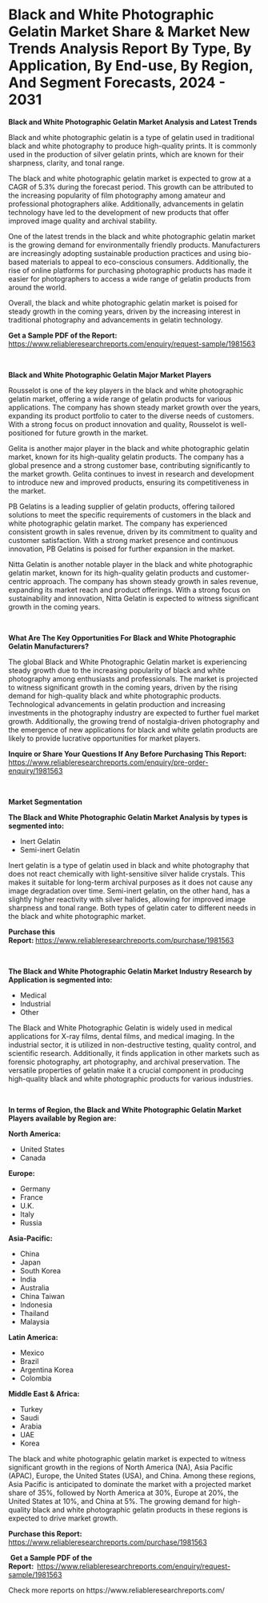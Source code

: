 <p><h1>Black and White Photographic Gelatin Market Share & Market New Trends Analysis Report By Type, By Application, By End-use, By Region, And Segment Forecasts, 2024 - 2031</h1></p><p><strong>Black and White Photographic Gelatin Market Analysis and Latest Trends</strong></p>
<p><p>Black and white photographic gelatin is a type of gelatin used in traditional black and white photography to produce high-quality prints. It is commonly used in the production of silver gelatin prints, which are known for their sharpness, clarity, and tonal range.</p><p>The black and white photographic gelatin market is expected to grow at a CAGR of 5.3% during the forecast period. This growth can be attributed to the increasing popularity of film photography among amateur and professional photographers alike. Additionally, advancements in gelatin technology have led to the development of new products that offer improved image quality and archival stability.</p><p>One of the latest trends in the black and white photographic gelatin market is the growing demand for environmentally friendly products. Manufacturers are increasingly adopting sustainable production practices and using bio-based materials to appeal to eco-conscious consumers. Additionally, the rise of online platforms for purchasing photographic products has made it easier for photographers to access a wide range of gelatin products from around the world.</p><p>Overall, the black and white photographic gelatin market is poised for steady growth in the coming years, driven by the increasing interest in traditional photography and advancements in gelatin technology.</p></p>
<p><strong>Get a Sample PDF of the Report:&nbsp;</strong> <a href="https://www.reliableresearchreports.com/enquiry/request-sample/1981563">https://www.reliableresearchreports.com/enquiry/request-sample/1981563</a></p>
<p>&nbsp;</p>
<p><strong>Black and White Photographic Gelatin Major Market Players</strong></p>
<p><p>Rousselot is one of the key players in the black and white photographic gelatin market, offering a wide range of gelatin products for various applications. The company has shown steady market growth over the years, expanding its product portfolio to cater to the diverse needs of customers. With a strong focus on product innovation and quality, Rousselot is well-positioned for future growth in the market.</p><p>Gelita is another major player in the black and white photographic gelatin market, known for its high-quality gelatin products. The company has a global presence and a strong customer base, contributing significantly to the market growth. Gelita continues to invest in research and development to introduce new and improved products, ensuring its competitiveness in the market.</p><p>PB Gelatins is a leading supplier of gelatin products, offering tailored solutions to meet the specific requirements of customers in the black and white photographic gelatin market. The company has experienced consistent growth in sales revenue, driven by its commitment to quality and customer satisfaction. With a strong market presence and continuous innovation, PB Gelatins is poised for further expansion in the market.</p><p>Nitta Gelatin is another notable player in the black and white photographic gelatin market, known for its high-quality gelatin products and customer-centric approach. The company has shown steady growth in sales revenue, expanding its market reach and product offerings. With a strong focus on sustainability and innovation, Nitta Gelatin is expected to witness significant growth in the coming years.</p></p>
<p>&nbsp;</p>
<p><strong>What Are The Key Opportunities For Black and White Photographic Gelatin Manufacturers?</strong></p>
<p><p>The global Black and White Photographic Gelatin market is experiencing steady growth due to the increasing popularity of black and white photography among enthusiasts and professionals. The market is projected to witness significant growth in the coming years, driven by the rising demand for high-quality black and white photographic products. Technological advancements in gelatin production and increasing investments in the photography industry are expected to further fuel market growth. Additionally, the growing trend of nostalgia-driven photography and the emergence of new applications for black and white gelatin products are likely to provide lucrative opportunities for market players.</p></p>
<p><strong>Inquire or Share Your Questions If Any Before Purchasing This Report:</strong> <a href="https://www.reliableresearchreports.com/enquiry/pre-order-enquiry/1981563">https://www.reliableresearchreports.com/enquiry/pre-order-enquiry/1981563</a></p>
<p>&nbsp;</p>
<p><strong>Market Segmentation</strong></p>
<p><strong>The Black and White Photographic Gelatin Market Analysis by types is segmented into:</strong></p>
<p><ul><li>Inert Gelatin</li><li>Semi-inert Gelatin</li></ul></p>
<p><p>Inert gelatin is a type of gelatin used in black and white photography that does not react chemically with light-sensitive silver halide crystals. This makes it suitable for long-term archival purposes as it does not cause any image degradation over time. Semi-inert gelatin, on the other hand, has a slightly higher reactivity with silver halides, allowing for improved image sharpness and tonal range. Both types of gelatin cater to different needs in the black and white photographic market.</p></p>
<p><strong>Purchase this Report:&nbsp;</strong><a href="https://www.reliableresearchreports.com/purchase/1981563">https://www.reliableresearchreports.com/purchase/1981563</a></p>
<p>&nbsp;</p>
<p><strong>The Black and White Photographic Gelatin Market Industry Research by Application is segmented into:</strong></p>
<p><ul><li>Medical</li><li>Industrial</li><li>Other</li></ul></p>
<p><p>The Black and White Photographic Gelatin is widely used in medical applications for X-ray films, dental films, and medical imaging. In the industrial sector, it is utilized in non-destructive testing, quality control, and scientific research. Additionally, it finds application in other markets such as forensic photography, art photography, and archival preservation. The versatile properties of gelatin make it a crucial component in producing high-quality black and white photographic products for various industries.</p></p>
<p>&nbsp;</p>
<p><strong>In terms of Region, the Black and White Photographic Gelatin Market Players available by Region are:</strong></p>
<p>
    <p> <strong> North America: </strong>
        <ul>
            <li>United States</li>
            <li>Canada</li>
        </ul>
        </p> 
    <p> <strong> Europe: </strong>
        <ul>
            <li>Germany</li>
            <li>France</li>
            <li>U.K.</li>
            <li>Italy</li>
            <li>Russia</li>
        </ul>
        </p> 
    <p> <strong> Asia-Pacific: </strong>
        <ul>
            <li>China</li>
            <li>Japan</li>
            <li>South Korea</li>
            <li>India</li>
            <li>Australia</li>
            <li>China Taiwan</li>
            <li>Indonesia</li>
            <li>Thailand</li>
            <li>Malaysia</li>
        </ul>
        </p> 
    <p> <strong> Latin America: </strong>
        <ul>
            <li>Mexico</li>
            <li>Brazil</li>
            <li>Argentina Korea</li>
            <li>Colombia</li>
        </ul>
        </p> 
    <p> <strong> Middle East & Africa: </strong>
        <ul>
            <li>Turkey</li>
            <li>Saudi</li>
            <li>Arabia</li>
            <li>UAE</li>
            <li>Korea</li>
        </ul>
    </p>
    </p>
<p><p>The black and white photographic gelatin market is expected to witness significant growth in the regions of North America (NA), Asia Pacific (APAC), Europe, the United States (USA), and China. Among these regions, Asia Pacific is anticipated to dominate the market with a projected market share of 35%, followed by North America at 30%, Europe at 20%, the United States at 10%, and China at 5%. The growing demand for high-quality black and white photographic gelatin products in these regions is expected to drive market growth.</p></p>
<p><strong>Purchase this Report: </strong><a href="https://www.reliableresearchreports.com/purchase/1981563">https://www.reliableresearchreports.com/purchase/1981563</a></p>
<p>&nbsp;<strong>Get a Sample PDF of the Report:&nbsp;&nbsp;</strong><a href="https://www.reliableresearchreports.com/enquiry/request-sample/1981563">https://www.reliableresearchreports.com/enquiry/request-sample/1981563</a></p>
<p><strong></strong></p>
<p>Check more reports on https://www.reliableresearchreports.com/</p>